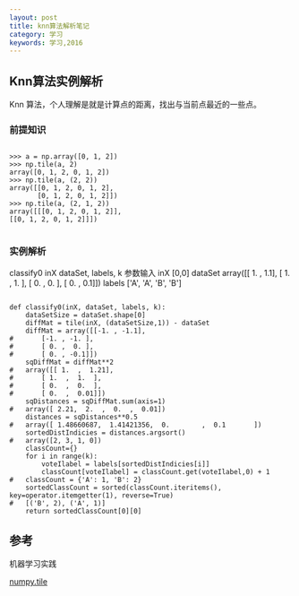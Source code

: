 ```yaml
---
layout: post
title: knn算法解析笔记
category: 学习
keywords: 学习,2016
---
```



## Knn算法实例解析

Knn 算法，个人理解是就是计算点的距离，找出与当前点最近的一些点。



### 前提知识

```

>>> a = np.array([0, 1, 2])
>>> np.tile(a, 2)
array([0, 1, 2, 0, 1, 2])
>>> np.tile(a, (2, 2))
array([[0, 1, 2, 0, 1, 2],
       [0, 1, 2, 0, 1, 2]])
>>> np.tile(a, (2, 1, 2))
array([[[0, 1, 2, 0, 1, 2]],
[[0, 1, 2, 0, 1, 2]]])


```

### 实例解析


classify0 
inX dataSet, labels, k
参数输入
inX [0,0]
dataSet
array([[ 1. ,  1.1],
       [ 1. ,  1. ],
       [ 0. ,  0. ],
       [ 0. ,  0.1]])
labels ['A', 'A', 'B', 'B']

```

def classify0(inX, dataSet, labels, k):
    dataSetSize = dataSet.shape[0]
    diffMat = tile(inX, (dataSetSize,1)) - dataSet
	diffMat = array([[-1. , -1.1],
#       [-1. , -1. ],
#       [ 0. ,  0. ],
#       [ 0. , -0.1]])
    sqDiffMat = diffMat**2
#	array([[ 1.  ,  1.21],
#       [ 1.  ,  1.  ],
#       [ 0.  ,  0.  ],
#       [ 0.  ,  0.01]])
    sqDistances = sqDiffMat.sum(axis=1)
#   array([ 2.21,  2.  ,  0.  ,  0.01])
    distances = sqDistances**0.5
#   array([ 1.48660687,  1.41421356,  0.        ,  0.1       ])
    sortedDistIndicies = distances.argsort()
#   array([2, 3, 1, 0])
    classCount={}
    for i in range(k):
        voteIlabel = labels[sortedDistIndicies[i]]
        classCount[voteIlabel] = classCount.get(voteIlabel,0) + 1
#   classCount = {'A': 1, 'B': 2}
    sortedClassCount = sorted(classCount.iteritems(), key=operator.itemgetter(1), reverse=True)
#   [('B', 2), ('A', 1)]
    return sortedClassCount[0][0]

```


## 参考

机器学习实践

[numpy.tile](http://docs.scipy.org/doc/numpy/reference/generated/numpy.tile.html)
